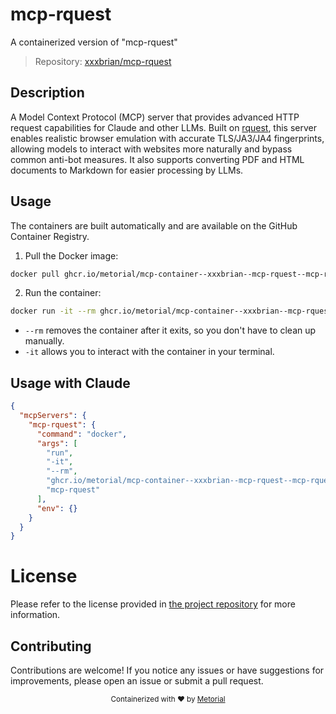 
# mcp-rquest

A containerized version of "mcp-rquest"

> Repository: [xxxbrian/mcp-rquest](https://github.com/xxxbrian/mcp-rquest)

## Description

A Model Context Protocol (MCP) server that provides advanced HTTP request capabilities for Claude and other LLMs. Built on [rquest](https://github.com/0x676e67/rquest), this server enables realistic browser emulation with accurate TLS/JA3/JA4 fingerprints, allowing models to interact with websites more naturally and bypass common anti-bot measures. It also supports converting PDF and HTML documents to Markdown for easier processing by LLMs.


## Usage

The containers are built automatically and are available on the GitHub Container Registry.

1. Pull the Docker image:

```bash
docker pull ghcr.io/metorial/mcp-container--xxxbrian--mcp-rquest--mcp-rquest
```

2. Run the container:

```bash
docker run -it --rm ghcr.io/metorial/mcp-container--xxxbrian--mcp-rquest--mcp-rquest 
```

- `--rm` removes the container after it exits, so you don't have to clean up manually.
- `-it` allows you to interact with the container in your terminal.



## Usage with Claude

```json
{
  "mcpServers": {
    "mcp-rquest": {
      "command": "docker",
      "args": [
        "run",
        "-it",
        "--rm",
        "ghcr.io/metorial/mcp-container--xxxbrian--mcp-rquest--mcp-rquest",
        "mcp-rquest"
      ],
      "env": {}
    }
  }
}
```

# License

Please refer to the license provided in [the project repository](https://github.com/xxxbrian/mcp-rquest) for more information.

## Contributing

Contributions are welcome! If you notice any issues or have suggestions for improvements, please open an issue or submit a pull request.

<div align="center">
  <sub>Containerized with ❤️ by <a href="https://metorial.com">Metorial</a></sub>
</div>
  